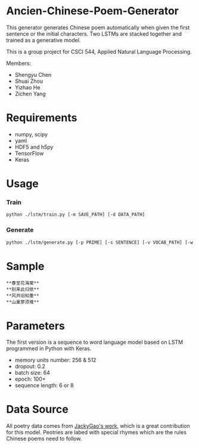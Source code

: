 # Ancien-Chinese-Poem-Generator
This generator generates Chinese poem automatically when given the first sentence or the initial characters.
Two LSTMs are stacked together and trained as a generative model.

This is a group project for CSCI 544, Applied Natural Language Processing.

Members:
- Shengyu Chen
- Shuai Zhou
- Yizhao He
- Zichen Yang

# Requirements

- numpy, scipy
- yaml
- HDF5 and h5py
- TensorFlow
- Keras

# Usage

### Train
```sh
python ./lstm/train.py [-m SAVE_PATH] [-d DATA_PATH]
```

### Generate
```sh
python ./lstm/generate.py [-p PRIME] [-s SENTENCE] [-v VOCAB_PATH] [-w MODEL_WEIGHTS_PATH] [-m MODEL_STRUCT_PATH]
```

# Sample
	**春至花海棠**
	**别来此归依**
	**风共旧知重**
	**山巢寥须难**

# Parameters
The first version is a sequence to word language model based on LSTM programmed in Python with Keras.

- memory units number: 256 & 512
- dropout: 0.2
- batch size: 64
- epoch: 100+
- sequence length: 6 or 8

# Data Source
All poetry data comes from [JackyGao's work](https://github.com/jackeyGao/chinese-poetry), which is a great contribution for this model. Peotries are labed with special rhymes which are the rules Chinese poems need to follow. 